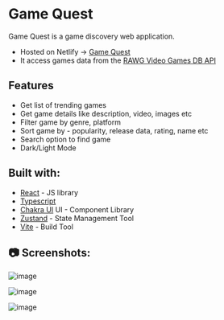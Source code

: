 # Game Quest

Game Quest is a game discovery web application.

- Hosted on Netlify -> [Game Quest](https://lets-game-quest.vercel.app)
- It access games data from the [RAWG Video Games DB API](https://api.rawg.io/docs/)

## Features

- Get list of trending games
- Get game details like description, video, images etc
- Filter game by genre, platform
- Sort game by - popularity, release data, rating, name etc
- Search option to find game
- Dark/Light Mode

## Built with:

- [React](https://reactjs.org/) - JS library
- [Typescript](https://www.typescriptlang.org/)
- [Chakra UI](https://chakra-ui.com/) UI - Component Library
- [Zustand](https://docs.pmnd.rs/zustand/getting-started/introduction) - State Management Tool
- [Vite](https://vitejs.dev/) - Build Tool

## 📷 Screenshots:

![image](https://user-images.githubusercontent.com/13656449/237041565-206f9918-c39d-425c-aee0-5188c1c1aa66.png)

![image](https://user-images.githubusercontent.com/13656449/237042302-4fdfc400-a2a3-41dd-bcde-b53fe08c5a09.png)

![image](https://user-images.githubusercontent.com/13656449/237042656-c494d12c-3341-42cf-ae64-fcc7390fe988.png)
